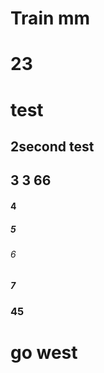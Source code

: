 # Train mm
# 23
# test
## 2second test 
## 3 3 66 
#### 4 
##### 5
###### 6
##### 7
### 45

# go west
